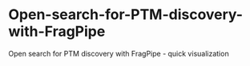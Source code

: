 # Open-search-for-PTM-discovery-with-FragPipe
Open search for PTM discovery with FragPipe - quick visualization
